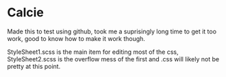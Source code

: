 Calcie
======
Made this to test using github, took me a suprisingly long time to get it too work,
good to know how to make it work though.

StyleSheet1.scss is the main item for editing most of the css, StyleSheet2.scss is the overflow mess of the first and .css will likely not be pretty at this point.






<!--Need to know how to comment this out.
 <h3> WOAH, text text</h3>
 <h5> commiting things be ez now</h5>-->
